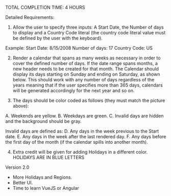 TOTAL COMPLETION TIME: 4 HOURS

Detailed Requirements:

1. Allow the user to specify three inputs: A Start Date, the Number of days to display and a Country Code literal (the country code literal value must be defined by the user with the keyboard).

Example:
Start Date: 8/15/2008
Number of days: 17
Country Code: US

2. Render a calendar that spans as many weeks as necessary in order to cover the defined number of days. If the date range spans months, a new header needs to be created for that month. The Calendar should display its days starting on Sunday and ending on Saturday, as shown below. This should work with any number of days regardless of the years meaning that if the user specifies more than 365 days, calendars will be generated accordingly for the next year and so on.

3. The days should be color coded as follows (they must match the picture above):

A. Weekends are yellow.
B. Weekdays are green.
C. Invalid days are hidden and the background should be gray.

Invalid days are defined as:
D. Any days in the week previous to the Start date.
E. Any days in the week after the last rendered day.
F. Any days before the first day of the month (if the calendar spills into another month).

4. Extra credit will be given for adding Holidays in a different color. HOLIDAYS ARE IN BLUE LETTERS

Version 2.0

- More Holidays and Regions.
- Better UI.
- Time to learn VueJS or Angular
